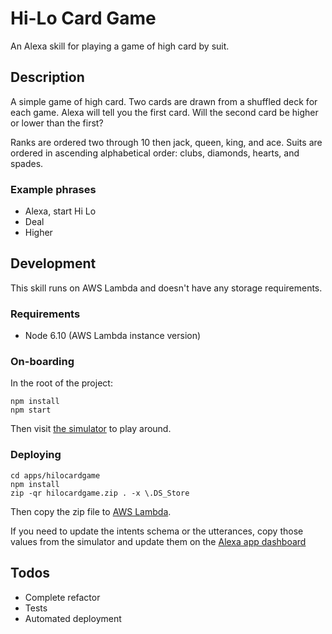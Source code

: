 # Hi-Lo Card Game

An Alexa skill for playing a game of high card by suit.

## Description

A simple game of high card. Two cards are drawn from a shuffled deck for each game. Alexa will tell you the first card. Will the second card be higher or lower than the first?

Ranks are ordered two through 10 then jack, queen, king, and ace. Suits are ordered in ascending alphabetical order: clubs, diamonds, hearts, and spades.

### Example phrases

- Alexa, start Hi Lo
- Deal
- Higher

## Development

This skill runs on AWS Lambda and doesn't have any storage requirements.

### Requirements

- Node 6.10 (AWS Lambda instance version)

### On-boarding

In the root of the project:

```
npm install
npm start
```

Then visit [the simulator](http://localhost:8080/alexa/hilocardgame) to play around.

### Deploying

```
cd apps/hilocardgame
npm install
zip -qr hilocardgame.zip . -x \.DS_Store
```

Then copy the zip file to [AWS Lambda](https://console.aws.amazon.com/lambda/home?region=us-east-1#/functions/HiLoCardGame?tab=code).

If you need to update the intents schema or the utterances, copy those values from the simulator and update them on the [Alexa app dashboard](https://developer.amazon.com/edw/home.html#/skill/amzn1.ask.skill.292b2788-95ef-4aaf-95db-1a45b6b9c4ea/en_US/intentSchema)

## Todos

- Complete refactor
- Tests
- Automated deployment
